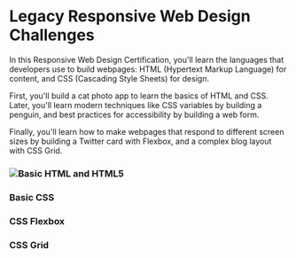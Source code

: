 # Legacy Responsive Web Design Challenges

In this Responsive Web Design Certification, 
you'll learn the languages that developers use 
to build webpages: HTML (Hypertext Markup Language) 
for content, and CSS (Cascading Style Sheets) for design.

First, you'll build a cat photo app to learn the basics 
of HTML and CSS. Later, you'll learn modern techniques 
like CSS variables by building a penguin, and best 
practices for accessibility by building a web form.

Finally, you'll learn how to make webpages that respond 
to different screen sizes by building a Twitter card 
with Flexbox, and a complex blog layout with CSS Grid.

### ![Basic HTML and HTML5]('https://github.com/AndriiKot/HTML__Basic__FreeCodeCamp')
### Basic CSS
### CSS Flexbox
### CSS Grid

